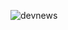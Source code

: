 ![devnews](https://user-images.githubusercontent.com/28570880/186923256-29df53cd-5700-446c-8f71-cafe0908a700.png)
